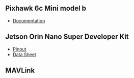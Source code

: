 ## Pixhawk 6c Mini model b
- [Documentation](https://docs.holybro.com/autopilot/pixhawk-6c-mini)
## Jetson Orin Nano Super Developer Kit
- [Pinout](https://jetsonhacks.com/nvidia-jetson-orin-nano-gpio-header-pinout/)
- [Data Sheet](https://files.seeedstudio.com/wiki/reComputer-Jetson/jetson-orin-datasheet-nano-developer-kit-3575392-r2.pdf?_gl=1*1mfz55w*_up*MQ..*_gs*MQ..&gclid=CjwKCAjwxfjGBhAUEiwAKWPwDsdHWL5AYBd16w5ty-KJo1pyi5tjSMokBtG6JKIQrC-OFUOMvAz7rRoCniAQAvD_BwE&gbraid=0AAAAACiAB45e0wo36c4qNJuYsJ58eDX5H)
## MAVLink

